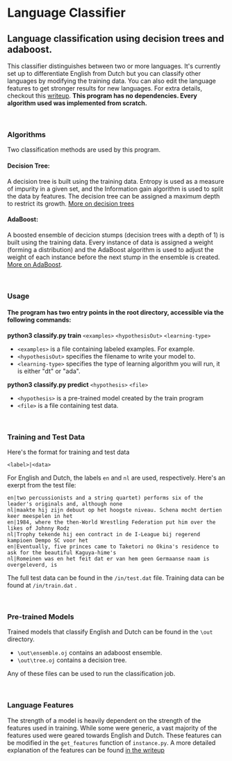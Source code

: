 # Language Classifier
## Language classification using decision trees and adaboost.

This classifier distinguishes between two or more languages. It's currently set up to differentiate English from 
Dutch but you can classify other languages by modifying the training data. You can also edit the language features to get 
stronger results for new languages. For extra details, checkout this [writeup](https://docs.google.com/document/d/1TWwhFmji458pAycIzHSXn9rB8dsC8AZpyY7Qghsrwew/edit?usp=sharing). <b>This program has no dependencies. Every algorithm used was implemented from scratch.</b>

<br>

### Algorithms
Two classification methods are used by this program.

#### Decision Tree:
A decision tree is built using the training data. Entropy is used as a measure of impurity in a given set, and the Information gain algorithm is used to split the data by features. The decision tree can be assigned a maximum depth to restrict its growth. [More on decision trees](https://www.geeksforgeeks.org/decision-tree/)

#### AdaBoost:
A boosted ensemble of decicion stumps (decision trees with a depth of 1) is built using the training data. Every instance of data is assigned a weight (forming a distribution) and the AdaBoost algorithm is used to adjust the weight of each instance before the next stump in the ensemble is created. [More on AdaBoost](https://towardsdatascience.com/boosting-algorithm-adaboost-b6737a9ee60c).

<br>

### Usage
#### The program has two entry points in the root directory, accessible via the following commands:

<b>python3 classify.py train</b> `<examples>` `<hypothesisOut>` `<learning-type>`
 - `<examples>` is a file containing labeled examples. For example.
 - `<hypothesisOut>` specifies the filename to write your model to.
 - `<learning-type>` specifies the type of learning algorithm you will run, it is either "dt" or "ada".


<b>python3 classify.py predict</b> `<hypothesis>` `<file>`
 - `<hypothesis>` is a pre-trained model created by the train program
 - `<file>` is a file containing test data.

<br>

### Training and Test Data
Here's the format for training and test data

```
<label>|<data>
```

For English and Dutch, the labels ```en``` and ```nl``` are used, respectively. Here's an exerpt from the test file:

```
en|two percussionists and a string quartet) performs six of the leader's originals and, although none
nl|maakte hij zijn debuut op het hoogste niveau. Schena mocht dertien keer meespelen in het
en|1984, where the then-World Wrestling Federation put him over the likes of Johnny Rodz
nl|Trophy tekende hij een contract in de I-League bij regerend kampioen Dempo SC voor het
en|Eventually, five princes came to Taketori no Okina's residence to ask for the beautiful Kaguya-hime's
nl|Romeinen was en het feit dat er van hem geen Germaanse naam is overgeleverd, is
```

The full test data can be found in the `/in/test.dat` file. Training data can be found at `/in/train.dat` .

<br>

### Pre-trained Models
Trained models that classify English and Dutch can be found in the `\out` directory.

 - `\out\ensemble.oj` contains an adaboost ensemble.
 - `\out\tree.oj` contains a decision tree.
 
Any of these files can be used to run the classification job.

<br>

### Language Features
The strength of a model is heavily dependent on the strength of the features used in training. While some were generic, 
a vast majority of the features used were geared towards English and Dutch. These features can be modified in the 
```get_features``` function of ```instance.py```. A more detailed explanation of the features can be found 
[in the writeup](https://docs.google.com/document/d/1TWwhFmji458pAycIzHSXn9rB8dsC8AZpyY7Qghsrwew/edit?usp=sharing)
